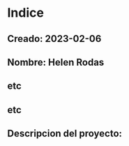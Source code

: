# Indice

## Creado: 2023-02-06

## Nombre: Helen Rodas

## etc 

## etc

## Descripcion del proyecto:
